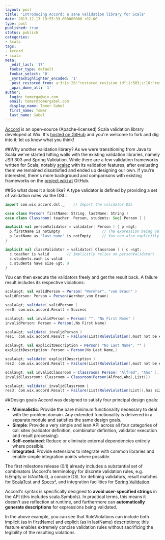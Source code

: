 ```yaml
---
layout: post
title: 'Introducing Accord: a sane validation library for Scala'
date: 2013-12-13 19:55:39.000000000 +02:00
type: post
published: true
status: publish
categories:
- Scala
tags:
- Accord
- scala
meta:
  _edit_last: '17'
  foobar_type: default
  foobar_select: '0'
  _syntaxhighlighter_encoded: '1'
  _post_restored_from: a:3:{s:20:"restored_revision_id";i:583;s:16:"restored_by_user";i:17;s:13:"restored_time";i:1386848029;}
  _wpas_done_all: '1'
author:
  login: tomerga@wix.com
  email: tomer@tomergabel.com
  display_name: Tomer Gabel
  first_name: Tomer
  last_name: Gabel
---
```

[Accord](https://github.com/wix/accord) is an open-source (Apache-licensed) Scala validation library developed at Wix. It's [hosted on GitHub](https://github.com/wix/accord) and you're welcome to fork and dig into it; let us know what you think!

##Why another validation library?
As we were transitioning from Java to Scala we've started hitting walls with the existing validation libraries, namely JSR 303 and Spring Validation. While there are a few validation frameworks written for Scala, notably [scalaz](https://github.com/scalaz/scalaz) with its validation features, after evaluating them we remained dissatisfied and ended up designing our own. If you're interested, there's more background and comparisons with existing frameworks on the [project wiki at](https://github.com/wix/accord/wiki/Rationale) GitHub.

##So what does it a look like?
A type validator is defined by providing a set of validation rules via the DSL:

```scala
import com.wix.accord.dsl._    // Import the validator DSL

case class Person( firstName: String, lastName: String )
case class Classroom( teacher: Person, students: Seq[ Person ] )

implicit val personValidator = validator[ Person ] { p =&gt;
  p.firstName is notEmpty                   // The expression being validated is resolved automatically, see below
  p.lastName as "last name" is notEmpty     // You can also explicitly describe the expression being validated
}

implicit val classValidator = validator[ Classroom ] { c =&gt;
  c.teacher is valid        // Implicitly relies on personValidator!
  c.students.each is valid
  c.students have size &gt; 0
}
```

You can then execute the validators freely and get the result back. A failure result includes its respective violations:

```scala
scala&gt; val validPerson = Person( "Wernher", "von Braun" )
validPerson: Person = Person(Wernher,von Braun)

scala&gt; validate( validPerson )
res0: com.wix.accord.Result = Success

scala&gt; val invalidPerson = Person( "", "No First Name" )
invalidPerson: Person = Person(,No First Name)

scala&gt; validate( invalidPerson )
res1: com.wix.accord.Result = Failure(List(RuleViolation(,must not be empty,firstName)))

scala&gt; val explicitDescription = Person( "No Last Name", "" )
explicitDescription: Person = Person(No Last Name,)

scala&gt; validate( explicitDescription )
res2: com.wix.accord.Result = Failure(List(RuleViolation(,must not be empty,last name)))

scala&gt; val invalidClassroom = Classroom( Person( "Alfred", "Aho" ), Seq.empty )
invalidClassroom: Classroom = Classroom(Person(Alfred,Aho),List())

scala&gt; validate( invalidClassroom )
res3: com.wix.accord.Result = Failure(List(RuleViolation(List(),has size 0, expected more than 0,students)))
```

##Design goals
Accord was designed to satisfy four principal design goals:

* **Minimalistic**: Provide the bare minimum functionality necessary to deal with the problem domain. Any extended functionality is delivered in a separate module and satisfies the same design goals.
* **Simple**: Provide a very simple and lean API across all four categories of call sites (validator definition, combinator definition, validator execution and result processing).
* **Self-contained**: Reduce or eliminate external dependencies entirely where possible.
* **Integrated**: Provide extensions to integrate with common libraries and enable simple integration points where possible.

The first milestone release (0.1) already includes a substantial set of combinators (Accord's terminology for discrete validation rules, e.g. IsEmpty or IsNotNull), a concise DSL for defining validators, result matches for [ScalaTest](http://www.scalatest.org/) and [Specs²](http://etorreborre.github.io/specs2/), and integration facilities for [Spring Validation](http://docs.spring.io/spring/docs/current/spring-framework-reference/html/validation.html).

Accord's syntax is specifically designed to **avoid user-specified strings** in the API (this includes scala.Symbols). In practical terms, this means it doesn't use reflection at runtime, and furthermore can **automatically generate descriptions** for expressions being validated.

In the above example, you can see that RuleViolations can include both implicit (as in firstName) and explicit (as in lastName) descriptions; this feature enables extremely concise validation rules without sacrificing the legibility of the resulting violations.
